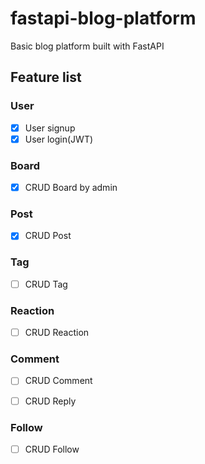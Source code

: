 # fastapi-blog-platform
Basic blog platform built with FastAPI

## Feature list

### User
- [x] User signup
- [x] User login(JWT)

### Board
- [x] CRUD Board by admin

### Post
- [x] CRUD Post

### Tag
- [ ] CRUD Tag

### Reaction
- [ ] CRUD Reaction

### Comment
- [ ] CRUD Comment
- [ ] CRUD Reply


### Follow
- [ ] CRUD Follow
